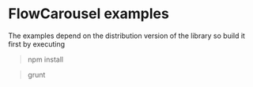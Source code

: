 FlowCarousel examples
=====================

The examples depend on the distribution version of the library so build it first by executing
> npm install

> grunt